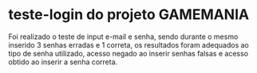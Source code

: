 # teste-login do projeto GAMEMANIA
Foi realizado o teste de input e-mail e senha, sendo durante o mesmo inserido 3 senhas erradas e 1 correta, os resultados foram adequados ao tipo de senha utilizado, acesso negado ao inserir senhas falsas e acesso obtido ao inserir a senha correta.
